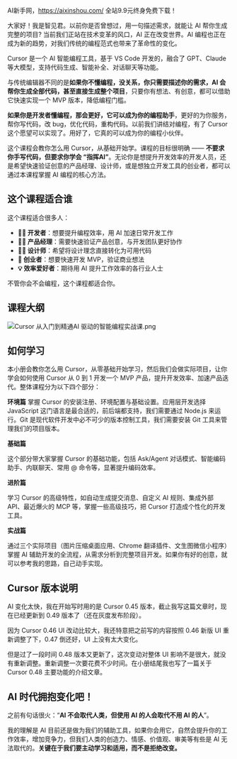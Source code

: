 AI新手网，https://aixinshou.com/  全站9.9元终身免费下载！

大家好！我是智见君。以前你是否曾想过，用一句描述需求，就能让 AI 帮你生成完整的项目? 当前我们正站在技术变革的风口，AI 正在改变世界。AI 编程也正在成为新的趋势，对我们传统的编程范式也带来了革命性的变化。

Cursor 是一个 AI 智能编程工具，基于 VS Code 开发的，融合了 GPT、Claude 等大模型，支持代码生成、智能补全、对话聊天等功能。

与传统编辑器不同的是**如果你不懂编程，没关系，你只需要描述你的需求，AI 会帮你生成全部代码，甚至直接生成整个项目**，只要你有想法、有创意，都可以借助它快速实现一个 MVP 版本，降低编程门槛。

**如果你是开发者懂编程，那会更好，它可以成为你的编程助手**，更好的为你服务，帮你写代码，改 bug，优化代码，重构代码。以前我们讲结对编程，有了 Cursor 这个愿望可以实现了。用好了，它真的可以成为你的编程小伙伴。

这个课程会教你怎么用 Cursor，从基础开始学。课程的目标很明确 —— **不要求你手写代码，但要求你学会 “指挥AI”**。无论你是想提升开发效率的开发人员，还是希望快速验证创意的产品经理、设计师，或是想独立开发工具的创业者，都可以通过本课程掌握 AI 编程的核心方法。

## 这个课程适合谁

这个课程适合很多人：

* **👨‍💻 开发者**：想要提升编程效率，用 AI 加速日常开发工作
* **👨‍💼 产品经理**：需要快速验证产品创意，与开发团队更好协作
* **👨‍🎨 设计师**：希望将设计理念直接转化为可用代码
* **🚀 创业者**：想要快速开发 MVP，验证商业想法
* **💡 效率爱好者**：期待用 AI 提升工作效率的各行业人士

不管你会不会编程，这个课程都适合你。

## 课程大纲

![Cursor 从入门到精通AI 驱动的智能编程实战课.png](https://p9-juejin.byteimg.com/tos-cn-i-k3u1fbpfcp/d2e6e123969f4421aabb8c3a8fd0f633~tplv-k3u1fbpfcp-jj-mark:1600:0:0:0:q75.jpg#?w=973&h=1090&s=188877&e=png&b=fefefe)

## 如何学习

本小册会教你怎么用 Cursor，从零基础开始学习，然后我们会做实际项目，让你学会如何使用 Cursor 从 0 到 1 开发一个 MVP 产品，提升开发效率、加速产品迭代。整体课程分为以下四个部分：

**环境篇** 掌握 Cursor 的安装注册、环境配置与基础设置。应用层开发选择 JavaScript 这门语言是最合适的，前后端都支持，我们需要通过 Node.js 来运行。Git 是现代软件开发中必不可少的版本控制工具，我们需要安装 Git 工具来管理我们的项目版本。

**基础篇**

这个部分带大家掌握 Cursor 的基础功能，包括 Ask/Agent 对话模式、智能编码助手、内联聊天、常用 @ 命令等，显著提升编码效率。

**进阶篇**

学习 Cursor 的高级特性，如自动生成提交消息、自定义 AI 规则、集成外部 API、最近爆火的 MCP 等，掌握一些高级技巧，把 Cursor 打造成个性化的开发工具。

**实战篇**

通过三个实际项目（图片压缩桌面应用、Chrome 翻译插件、文生图微信小程序）掌握 AI 辅助开发的全流程，从需求分析到完整项目开发。如果你有好的创意，就可以参考我的思路，自己动手实现。

## Cursor 版本说明

AI 变化太快，我在开始写时用的是 Cursor 0.45 版本，截止我写这篇文章时，现在已经更新到 0.49 版本了（还在灰度发布阶段）。

因为 Cursor 0.46 UI 改动比较大，我还特意把之前写的内容按照 0.46 新版 UI 重新调整了下，0.47 倒还好，UI 上没有太大变化。

但是过了一段时间 0.48 版本又更新了，这次变动对整体 UI 影响不是很大，就没有重新调整。重新调整一次要花费不少时间。在小册结尾我也写了一篇关于 Cursor 0.48 主要功能的介绍文章。

## AI 时代拥抱变化吧！

之前有句话很火：“**AI 不会取代人类，但使用 AI 的人会取代不用 AI 的人**”。

我的理解是 AI 目前还是做为我们的辅助工具，如果你会用它，自然会提升你的工作效率，增加竞争力，但我们人类的创造力、情感、价值观、审美等有些是 AI 无法取代的。**关键在于我们要主动学习和适用，而不是拒绝改变。**